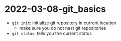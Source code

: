 # 2022-03-08-git_basics

- `git init`: initialize git repository in current location
    - make sure you do not nest git repositories
- `git status`: tells you the current status
